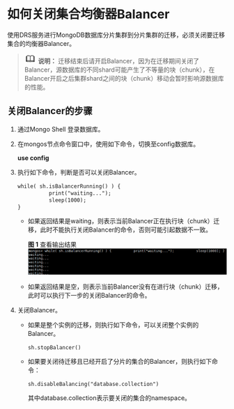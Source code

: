 # 如何关闭集合均衡器Balancer<a name="drs_16_0001"></a>

使用DRS服务进行MongoDB数据库分片集群到分片集群的迁移，必须关闭要迁移集合的均衡器Balancer。

>![](public_sys-resources/icon-note.gif) **说明：** 
>迁移结束后请开启Balancer，因为在迁移期间关闭了Balancer，源数据库的不同shard可能产生了不等量的块（chunk），在Balancer开启之后集群shard之间的块（chunk）移动会暂时影响源数据库的性能。

## 关闭Balancer的步骤<a name="section175407531019"></a>

1.  通过Mongo Shell 登录数据库。
2.  在mongos节点命令窗口中，使用如下命令，切换至config数据库。

    **use config**

3.  执行如下命令，判断是否可以关闭Balancer。

    ```
    while( sh.isBalancerRunning() ) {      
              print("waiting...");           
              sleep(1000);
    }
    ```

    -   如果返回结果是waiting，则表示当前Balancer正在执行块（chunk）迁移，此时不能执行关闭Balancer的命令，否则可能引起数据不一致。

        **图 1**  查看输出结果<a name="fig045416443205"></a>  
        ![](figures/查看输出结果.png "查看输出结果")

    -   如果返回结果是空，则表示当前Balancer没有在进行块（chunk）迁移，此时可以执行下一步的关闭Balancer的命令。

4.  关闭Balancer。
    -   如果是整个实例的迁移，则执行如下命令，可以关闭整个实例的Balancer。

        ```
        sh.stopBalancer()
        ```

    -   如果要关闭待迁移且已经开启了分片的集合的Balancer，则执行如下命令：

        ```
        sh.disableBalancing("database.collection")
        ```

        其中database.collection表示要关闭的集合的namespace。




